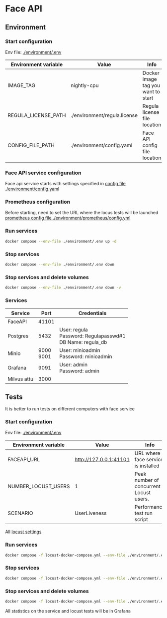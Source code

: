 # Face API

## Environment

### Start configuration

Env file: [./environment/.env](./environment/.env)

| Environment variable | Value                        | Info                               |
|----------------------|------------------------------|------------------------------------|
| IMAGE_TAG            | nightly-cpu                  | Docker image tag you want to start |
| REGULA_LICENSE_PATH  | ./environment/regula.license | Regula license file location       |
| CONFIG_FILE_PATH     | ./environment/config.yaml    | Face API config file location      |

### Face API service configuration

Face api service starts with settings specified in [config file ./environment/config.yaml](./environment/config.yaml)

### Prometheus configuration

Before starting, need to set the URL where the locus tests will be launched [prometheus config file ./environment/prometheus/config.yml](./environment/prometheus/config.yml)

### Run services

```bash
docker compose --env-file ./environment/.env up -d
```

### Stop services

```bash
docker compose --env-file ./environment/.env down
```

### Stop services and delete volumes
```bash
docker compose --env-file ./environment/.env down -v
```

### Services

| Service     | Port         | Credentials                                                        |
|-------------|--------------|--------------------------------------------------------------------|
| FaceAPI     | 41101        |                                                                    |
| Postgres    | 5432         | User: regula <br> Password: Regulapasswd#1 <br> DB Name: regula_db |
| Minio       | 9000<br>9001 | User: minioadmin <br> Password: minioadmin                         |
| Grafana     | 9091         | User: admin <br> Password: admin                                   |
| Milvus attu | 3000         |                                                                    |



## Tests
It is better to run tests on different computers with face service
### Start configuration

Env file: [./environment/.env](./environment/.env)

| Environment variable | Value                  | Info                                    |
|----------------------|------------------------|-----------------------------------------|
| FACEAPI_URL          | http://127.0.0.1:41101 | URL where face service is installed     |
| NUMBER_LOCUST_USERS  | 1                      | Peak number of concurrent Locust users. |
| SCENARIO             | UserLiveness           | Performance test run script             |

All [locust settings](https://docs.locust.io/en/stable/configuration.html) 

### Run services

```bash
docker compose -f locust-docker-compose.yml --env-file ./environment/.env up -d
```

### Stop services

```bash
docker compose -f locust-docker-compose.yml --env-file ./environment/.env down
```

### Stop services and delete volumes
```bash
docker compose -f locust-docker-compose.yml --env-file ./environment/.env down -v
```

All statistics on the service and locust tests will be in Grafana 
